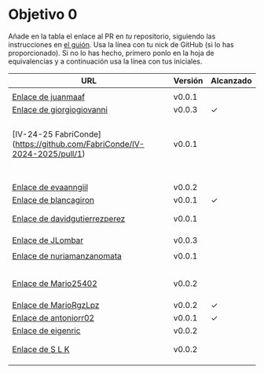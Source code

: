 # Objetivo 0

Añade en la tabla el enlace al PR en *tu* repositorio, siguiendo las
instrucciones en [el guión](http://jj.github.io/IV/documentos/proyecto/0.Repositorio). Usa
la línea con tu nick de GitHub (si lo has proporcionado). Si no lo has hecho,
primero ponlo en la hoja de equivalencias y a continuación usa la línea con tus
iniciales.

| URL                                                                                                             | Versión | Alcanzado |
|-----------------------------------------------------------------------------------------------------------------|---------|-----------|
| <!-- Enlace de A E S -->                                                                                        |         |           |
| [Enlace de juanmaaf](https://github.com/juanmaaf/Time-MoneyController/pull/1)                                   | v0.0.1  |           |
| [Enlace de giorgiogiovanni](https://github.com/giorgiogiovanni/PacketManager/pull/1)                            | v0.0.3  | ✓         |
| <!-- Enlace de juanbarearojo -->                                                                                |         |           |
| <!-- Enlace de sweetiepitie -->                                                                                 |         |           |
| <!-- Enlace de jacarmona364 -->                                                                                 |         |           |
| <!-- Enlace de lmchaves -->                                                                                     |         |           |
| [IV-24-25 FabriConde] (https://github.com/FabriConde/IV-2024-2025/pull/1)                                       | v0.0.1  |           |
| <!-- Enlace de FerniCuesta -->                                                                                  |         |           |
| <!-- Enlace de "1E04" -->                                                                                       |         |           |
| <!-- Enlace de adiazcencillo -->                                                                                |         |           |
| <!-- Enlace de hossam1522 -->                                                                                   |         |           |
| <!-- Enlace de clara99gf -->                                                                                    |         |           |
| <!-- Enlace de Antoniogm03 -->                                                                                  |         |           |
| <!-- Enlace de SantiGarvin -->                                                                                  |         |           |
| [Enlace de evaanngiil](https://github.com/evaanngiil/PresentCreator/pull/1)                                     | v0.0.2  |           |
| [Enlace de blancagiron](https://github.com/blancagiron/SeguraSenior/pull/1)                                     | v0.0.1  | ✓         |
| <!-- Enlace de GaelGoncalvesAlba -->                                                                            |         |           |
| <!-- Enlace de abbonno -->                                                                                      |         |           |
| [Enlace de davidgutierrezperez](https://github.com/davidgutierrezperez/Axel/pull/1)                             | v0.0.1  |           |
| <!-- Enlace de H M -->                                                                                          |         |           |
| <!-- Enlace de MatteoImbrosciano -->                                                                            |         |           |
| <!-- Enlace de L D C L M C -->                                                                                  |         |           |
| [Enlace de JLombar](https://github.com/JLombar/HorariosAutomatricula/pull/1)                                    | v0.0.3  |           |
| <!-- Enlace de joselopez10014 -->                                                                               |         |           |
| <!-- Enlace de M M N --> [Enlace de nuriamanzanomata](https://github.com/mmnuria/PersonalSportCalendary/pull/1) | v0.0.1  |           |
| <!-- Enlace de M S C -->                                                                                        |         |           |
| <!-- Enlace de javiernavacapa -->                                                                               |         |           |
| <!-- Enlace de N G P -->                                                                                        |         |           |
| <!-- Enlace de Carlosmapego8 -->                                                                                |         |           |
| <!-- Enlace de P B H -->                                                                                        |         |           |
| <!-- Enlace de Mario25402 --> [Enlace de Mario25402](https://github.com/Mario25402/Calendar/pull/2)             | v0.0.2  |           |
| <!-- Enlace de Pablorc7 -->                                                                                     |         |           |
| <!-- Enlace de mrh117 -->                                                                                       |         |           |
| <!-- Enlace de LuRDR -->                                                                                        |         |           |
| [Enlace de MarioRgzLpz](https://github.com/MarioRgzLpz/ArbitrageBets/pull/1)                                    | v0.0.2  | ✓         |
| [Enlace de antoniorr02](https://github.com/antoniorr02/MenuConsulter/pull/1)                                    | v0.0.1  | ✓         |
| [Enlace de eigenric](https://github.com/eigenric/lyricfeel/pull/1)                                              | v0.0.2  |           |
| <!-- Enlace de enger2003 -->                                                                                    |         |           |
| <!-- Enlace de R S A -->                                                                                        |         |           |
| [Enlace de S L K ](https://github.com/wickeet/Tripoli/pull/1)                                                   | v0.0.2  |           |
| <!-- Enlace de ChinChainis -->                                                                                  |         |           |
| <!-- Enlace de S V A B S -->                                                                                    |         |           |
| <!-- Enlace de pablotl0 -->                                                                                     |         |           |

